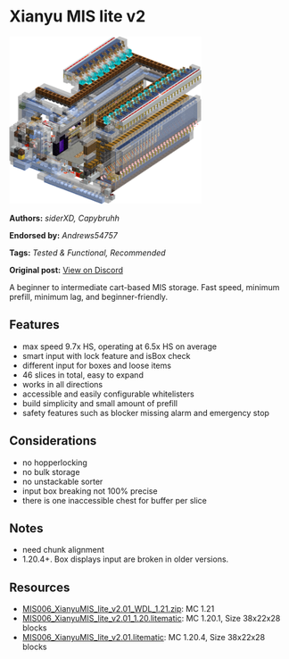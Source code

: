 # Xianyu MIS lite v2
<img alt="XianyuMIS_lite_v2.01.png" src="images/XianyuMIS_lite_v2.01.png?raw=1" height="300px">

**Authors:** *siderXD, Capybruhh*

**Endorsed by:** *Andrews54757*

**Tags:** *Tested & Functional, Recommended*

**Original post:** [View on Discord](https://discord.com/channels/1375556143186837695/1390321702365302926)

A beginner to intermediate cart-based MIS storage. Fast speed, minimum prefill, minimum lag, and beginner-friendly.

## Features
- max speed 9.7x HS, operating at 6.5x HS on average
- smart input with lock feature and isBox check
- different input for boxes and loose items
- 46 slices in total, easy to expand
- works in all directions
- accessible and easily configurable whitelisters
- build simplicity and small amount of prefill
- safety features such as blocker missing alarm and emergency stop

## Considerations
- no hopperlocking
- no bulk storage
- no unstackable sorter
- input box breaking not 100% precise
- there is one inaccessible chest for buffer per slice

## Notes
- need chunk alignment
- 1.20.4+. Box displays input are broken in older versions.

## Resources
- [MIS006_XianyuMIS_lite_v2.01_WDL_1.21.zip](attachments/MIS006_XianyuMIS_lite_v2.01_WDL_1.21.zip): MC 1.21
- [MIS006_XianyuMIS_lite_v2.01_1.20.litematic](attachments/MIS006_XianyuMIS_lite_v2.01_1.20.litematic): MC 1.20.1, Size 38x22x28 blocks
- [MIS006_XianyuMIS_lite_v2.01.litematic](attachments/MIS006_XianyuMIS_lite_v2.01.litematic): MC 1.20.4, Size 38x22x28 blocks
